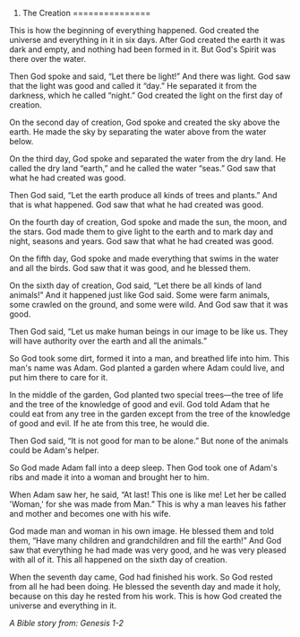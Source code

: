 1. The Creation
===============

This is how the beginning of everything happened. God created the
universe and everything in it in six days. After God created the earth
it was dark and empty, and nothing had been formed in it. But God's
Spirit was there over the water.

Then God spoke and said, “Let there be light!” And there was light. God
saw that the light was good and called it “day.” He separated it from
the darkness, which he called “night.” God created the light on the
first day of creation.

On the second day of creation, God spoke and created the sky above the
earth. He made the sky by separating the water above from the water
below.

On the third day, God spoke and separated the water from the dry land.
He called the dry land “earth,” and he called the water “seas.” God saw
that what he had created was good.

Then God said, “Let the earth produce all kinds of trees and plants.”
And that is what happened. God saw that what he had created was good.

On the fourth day of creation, God spoke and made the sun, the moon, and
the stars. God made them to give light to the earth and to mark day and
night, seasons and years. God saw that what he had created was good.

On the fifth day, God spoke and made everything that swims in the water
and all the birds. God saw that it was good, and he blessed them.

On the sixth day of creation, God said, “Let there be all kinds of land
animals!” And it happened just like God said. Some were farm animals,
some crawled on the ground, and some were wild. And God saw that it was
good.

Then God said, “Let us make human beings in our image to be like us.
They will have authority over the earth and all the animals.”

So God took some dirt, formed it into a man, and breathed life into him.
This man's name was Adam. God planted a garden where Adam could live,
and put him there to care for it.

In the middle of the garden, God planted two special trees—the tree of
life and the tree of the knowledge of good and evil. God told Adam that
he could eat from any tree in the garden except from the tree of the
knowledge of good and evil. If he ate from this tree, he would die.

Then God said, “It is not good for man to be alone.” But none of the
animals could be Adam's helper.

So God made Adam fall into a deep sleep. Then God took one of Adam's
ribs and made it into a woman and brought her to him.

When Adam saw her, he said, “At last! This one is like me! Let her be
called 'Woman,' for she was made from Man.” This is why a man leaves his
father and mother and becomes one with his wife.

God made man and woman in his own image. He blessed them and told them,
“Have many children and grandchildren and fill the earth!” And God saw
that everything he had made was very good, and he was very pleased with
all of it. This all happened on the sixth day of creation.

When the seventh day came, God had finished his work. So God rested from
all he had been doing. He blessed the seventh day and made it holy,
because on this day he rested from his work. This is how God created the
universe and everything in it.

*A Bible story from: Genesis 1-2*
